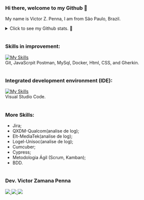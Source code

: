 
<!--
//Paleta de cores azul saúde
https://color.adobe.com/pt/search?q=azul%20sa%C3%BAde

//gráfico de commit
https://ashutosh00710.github.io/github-readme-activity-graph/

### Hi there 👋


Here are some ideas to get you started:

- 🔭 I’m currently working on ...
- 🌱 I’m currently learning ...
- 👯 I’m looking to collaborate on ...
- 🤔 I’m looking for help with ...
- 💬 Ask me about ...
- 📫 How to reach me: ...
- 😄 Pronouns: ...
- ⚡ Fun fact: ...
-->

  
<!-- <img width=100% src="https://capsule-render.vercel.app/api?type=waving&color=0487D9&height=120&section=header"/> -->

### Hi there, welcome to my Github 👋 

My name is Victor Z. Penna, I am from São Paulo, Brazil.<br>


<!-- [![Typing SVG](https://readme-typing-svg.herokuapp.com/?color=0487D9&size=35&center=true&vCenter=true&width=1000&lines=HELLO,+my+name+is+Caio+Bello,+from+Brasil-SP;Welcome+to+my+Github's+profile!+:%29)](https://git.io/typing-svg) -->


<details>

  <summary>Click to see my Github stats. 🔭</summary>
   <br>
   
<div align="center">  
  <img width="49%" height="195px" src="https://github-readme-stats.vercel.app/api?username=vzp777&show_icons=true" alt="Victor Zamana github stats" /> 
  <img width="44%" height="195px" src="https://github-readme-stats.vercel.app/api/top-langs/?username=vzp777&layout=compact" />
</div>


![Ashutosh's github activity graph](https://github-readme-activity-graph.cyclic.app/graph?username=vzp777&bg_color=FFFFFF&color=0487D9&line=0487D9&point=0442BF&area=false&hide_border=true)
</details>

#


<!-- https://skillicons.dev/ -->
<!--Icons: https://github.com/tandpfun/skill-icons#readme -->
### Skills in improvement:
[![My Skills](https://skillicons.dev/icons?i=git,js,postman,mysql,docker,html,css,gherkin&theme=light)](https://github.com/caiobello/)<br>
Git, JavaScrpit Postman, MySql, Docker, Html, CSS, and Gherkin.
 <br>
 
 #
 
### Integrated development environment (IDE):
[![My Skills](https://skillicons.dev/icons?i=vscode&theme=light)](https://github.com/caiobello/)<br>
Visual Studio Code.
<br>

#

### More Skills:
* Jira;
* QXDM-Qualcom(analise de log);
* Elt-MediaTek(analise de log);
* Logel-Unisoc(analise de log);
* Cumcuber;
* Cypress;
* Metodologia Ágil (Scrum, Kamban);
* BDD.

<!-- ### Complementary Courses/Activities:
* Introdução a programação (EBAC)
* Testes automáticos + Curso completo de Teste de software (Udemy Concluido);
* O curso completo de Banco de Dados e SQL, sem mistérios (Udemy Cursando);
* Testes funcionais com Selenium WebDriver: Do básico ao GRID (Udemy Cursando);
* HTML e CSS Básico;
* Excel Básico; -->


#

<!-- https://github.com/iuricode/readme-template/blob/main/badges/badges.md -->

### Dev. Victor Zamana Penna

  <a href="https://www.linkedin.com/in/victor-zamana-penna/" target="_blank"><img src="https://img.shields.io/badge/-LinkedIn-%230077B5?style=for-the-badge&logo=linkedin&logoColor=white" target="_blank">
  <a href="https://api.whatsapp.com/send?phone=5511975601775" target="_blank"><img src="https://img.shields.io/badge/WhatsApp-25D366?style=for-the-badge&logo=whatsapp&logoColor=white">
  <a href = "mailto:victorzamanapenna@gmail.com"><img src="https://img.shields.io/badge/-Gmail-%23333?style=for-the-badge&logo=gmail&logoColor=white" target="_blank"></a>



<!-- <img width=100% src="https://capsule-render.vercel.app/api?type=waving&color=0487D9&height=120&section=footer"/> -->

